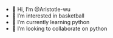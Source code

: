 - 👋 Hi, I’m @Aristotle-wu
- 👀 I’m interested in basketball
- 🌱 I’m currently learning python
- 💞️ I’m looking to collaborate on python

<!---
Aristotle-wu/Aristotle-wu is a ✨ special ✨ repository because its `README.md` (this file) appears on your GitHub profile.
You can click the Preview link to take a look at your changes.
--->
